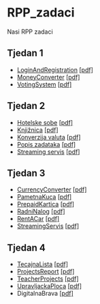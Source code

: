 # RPP_zadaci
Nasi RPP zadaci

## Tjedan 1
- [LoginAndRegistration](https://github.com/dojosipovic/RPP_zadaci/tree/master/LoginAndRegistration) [[pdf]](https://github.com/dojosipovic/RPP_zadaci/blob/master/PDFs/LoginAndRegistration.pdf)
- [MoneyConverter](https://github.com/dojosipovic/RPP_zadaci/tree/master/MoneyConverter) [[pdf]](https://github.com/dojosipovic/RPP_zadaci/blob/master/PDFs/MoneyConverter.pdf)
- [VotingSystem](https://github.com/dojosipovic/RPP_zadaci/tree/master/VotingSystem) [[pdf]](https://github.com/dojosipovic/RPP_zadaci/blob/master/PDFs/VotingSystem.pdf)

## Tjedan 2
- [Hotelske sobe](https://github.com/dojosipovic/RPP_zadaci/tree/master/HotelskeSobe) [[pdf]](https://github.com/dojosipovic/RPP_zadaci/blob/master/PDFs/Hotelske%20sobe%20(SD).pdf)
- [Knjižnica](https://github.com/dojosipovic/RPP_zadaci/tree/master/Knjiznica) [[pdf]](https://github.com/dojosipovic/RPP_zadaci/blob/master/PDFs/Knji%C5%BEnica%20(SD%2C%20AD).pdf)
- [Konverzija valuta](https://github.com/dojosipovic/RPP_zadaci/tree/master/KonverzijaValuta) [[pdf]](https://github.com/dojosipovic/RPP_zadaci/blob/master/PDFs/Konverzija%20valuta%20(SD).pdf)
- [Popis zadataka](https://github.com/dojosipovic/RPP_zadaci/tree/master/PopisZadataka) [[pdf]](https://github.com/dojosipovic/RPP_zadaci/blob/master/PDFs/Popis%20zadataka%20(AD).pdf)
- [Streaming servis](https://github.com/dojosipovic/RPP_zadaci/tree/master/StreamingServis) [[pdf]](https://github.com/dojosipovic/RPP_zadaci/blob/master/PDFs/Streaming%20servis%20(SD).pdf)

## Tjedan 3
- [CurrencyConverter](https://github.com/dojosipovic/RPP_zadaci/tree/master/CurrencyConverter) [[pdf]](https://github.com/dojosipovic/RPP_zadaci/blob/master/PDFs/CurrencyConverter%20(CD).pdf)
- [PametnaKuca](https://github.com/dojosipovic/RPP_zadaci/tree/master/PametnaKuca) [[pdf]](https://github.com/dojosipovic/RPP_zadaci/blob/master/PDFs/PametnaKu%C4%87a%20(CD).pdf)
- [PrepaidKartica](https://github.com/dojosipovic/RPP_zadaci/blob/master/PrepaidKartica/PrepaidForm.cs) [[pdf]](https://github.com/dojosipovic/RPP_zadaci/blob/master/PDFs/PrepaidKartica.pdf)
- [RadniNalog](https://github.com/dojosipovic/RPP_zadaci/blob/master/RadniNalog/RadniNalogForm.cs) [[pdf]](https://github.com/dojosipovic/RPP_zadaci/blob/master/PDFs/Radni%20nalog.pdf)
- [RentACar](https://github.com/dojosipovic/RPP_zadaci/blob/master/RentACar/RentACarForma.cs) [[pdf]](https://github.com/dojosipovic/RPP_zadaci/blob/master/PDFs/RentACar.pdf)
- [StreamingServis](https://github.com/dojosipovic/RPP_zadaci/tree/master/StreamingServis2) [[pdf]](https://github.com/dojosipovic/RPP_zadaci/blob/master/PDFs/StreamingServis%20(CD).pdf)

## Tjedan 4
 - [TecajnaLista](https://github.com/dojosipovic/RPP_zadaci/tree/master/TecajnaLista) [[pdf]](https://github.com/dojosipovic/RPP_zadaci/blob/master/PDFs/TecajnaLista.pdf)
 - [ProjectsReport](https://github.com/dojosipovic/RPP_zadaci/tree/master/ProjectsReport) [[pdf]](https://github.com/dojosipovic/RPP_zadaci/blob/master/PDFs/ProjectsReport.pdf)
 - [TeacherProjects](https://github.com/dojosipovic/RPP_zadaci/tree/master/TeacherProjects) [[pdf]](https://github.com/dojosipovic/RPP_zadaci/blob/master/PDFs/TeacherProjects.pdf)
 - [UpravljackaPloca](https://github.com/dojosipovic/RPP_zadaci/tree/master/UpravljackaPloca) [[pdf]](https://github.com/dojosipovic/RPP_zadaci/blob/master/PDFs/UpravljckaPloca.pdf)
 - DigitalnaBrava [[pdf]](https://github.com/dojosipovic/RPP_zadaci/blob/master/PDFs/DigitalnaBrava.pdf)
